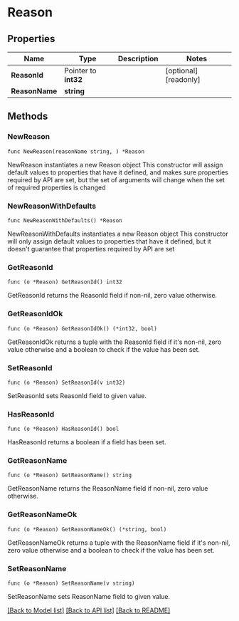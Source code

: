 # Reason

## Properties

Name | Type | Description | Notes
------------ | ------------- | ------------- | -------------
**ReasonId** | Pointer to **int32** |  | [optional] [readonly] 
**ReasonName** | **string** |  | 

## Methods

### NewReason

`func NewReason(reasonName string, ) *Reason`

NewReason instantiates a new Reason object
This constructor will assign default values to properties that have it defined,
and makes sure properties required by API are set, but the set of arguments
will change when the set of required properties is changed

### NewReasonWithDefaults

`func NewReasonWithDefaults() *Reason`

NewReasonWithDefaults instantiates a new Reason object
This constructor will only assign default values to properties that have it defined,
but it doesn't guarantee that properties required by API are set

### GetReasonId

`func (o *Reason) GetReasonId() int32`

GetReasonId returns the ReasonId field if non-nil, zero value otherwise.

### GetReasonIdOk

`func (o *Reason) GetReasonIdOk() (*int32, bool)`

GetReasonIdOk returns a tuple with the ReasonId field if it's non-nil, zero value otherwise
and a boolean to check if the value has been set.

### SetReasonId

`func (o *Reason) SetReasonId(v int32)`

SetReasonId sets ReasonId field to given value.

### HasReasonId

`func (o *Reason) HasReasonId() bool`

HasReasonId returns a boolean if a field has been set.

### GetReasonName

`func (o *Reason) GetReasonName() string`

GetReasonName returns the ReasonName field if non-nil, zero value otherwise.

### GetReasonNameOk

`func (o *Reason) GetReasonNameOk() (*string, bool)`

GetReasonNameOk returns a tuple with the ReasonName field if it's non-nil, zero value otherwise
and a boolean to check if the value has been set.

### SetReasonName

`func (o *Reason) SetReasonName(v string)`

SetReasonName sets ReasonName field to given value.



[[Back to Model list]](../README.md#documentation-for-models) [[Back to API list]](../README.md#documentation-for-api-endpoints) [[Back to README]](../README.md)


